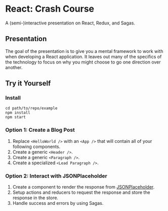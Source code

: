 # React: Crash Course
A (semi-)interactive presentation on React, Redux, and Sagas.

## Presentation
The goal of the presentation is to give you a mental framework to work with when
developing a React application. It leaves out many of the specifics of the
technology to focus on why you might choose to go one direction over another.

## Try it Yourself

### Install

```
cd path/to/repo/example
npm install
npm start
```

### **Option 1**: Create a Blog Post
1. Replace `<HelloWorld />` with an `<App />` that will contain all of your
   following components.
1. Create a generic `<Header />`.
1. Create a generic `<Paragraph />`.
1. Create a specialized `<Lead Paragraph />`.

### **Option 2**: Interact with JSONPlaceholder
1. Create a component to render the response from [JSONPlaceholder](https://jsonplaceholder.typicode.com/).
1. Setup actions and reducers to request the response and store the response in the store.
1. Handle success and errors by using Sagas.
